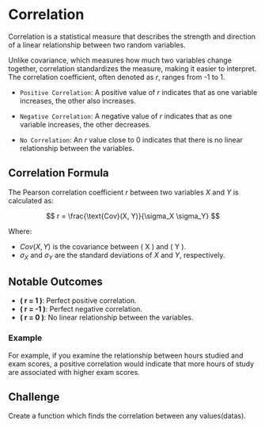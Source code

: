 # Correlation
Correlation is a statistical measure that describes the strength and direction of a linear relationship between two random variables.


 Unlike covariance, which measures how much two variables change together, correlation standardizes the measure, making it easier to interpret. The
 correlation coefficient, often denoted as 
$r$, ranges from -1 to 1.

- `Positive Correlation`: A positive value of $r$ indicates that as one variable increases, the other also increases.

- `Negative Correlation`: A negative value of $r$ indicates that as one variable increases, the other decreases.

- `No Correlation`: An 
$r$ value close to 0 indicates that there is no linear relationship between the variables.

## Correlation Formula
The Pearson correlation coefficient $r$ between two variables $X$ and $Y$ is calculated as:

$$
r = \frac{\text{Cov}(X, Y)}{\sigma_X \sigma_Y}
$$

Where:

- $Cov(X, Y)$ is the covariance between \( X \) and \( Y \).
- $\sigma_X$ and $\sigma_Y$ are the standard deviations of $X$ and $Y$, respectively.

## Notable Outcomes

- **\( r = 1 \)**: Perfect positive correlation.
- **\( r = -1 \)**: Perfect negative correlation.
- **\( r = 0 \)**: No linear relationship between the variables.

### Example

For example, if you examine the relationship between hours studied and exam scores, a positive correlation would indicate that more hours of study are associated with higher exam scores.

## Challenge

Create a function which finds the correlation between any values(datas).
